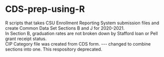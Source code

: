 # CDS-prep-using-R
R scripts that takes CSU Enrollment Reporting System submission files and create Common Data Set Sections B and J for 2020-2021.  
In Section B, graduation rates are not broken down by Stafford loan or Pell grant receipt status.  
CIP Category file was created from CDS form.
--- changed to combine sections into one.  This respository deprecated.
